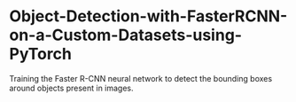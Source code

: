 # Object-Detection-with-FasterRCNN-on-a-Custom-Datasets-using-PyTorch
Training the Faster R-CNN neural network to detect the bounding boxes around objects present in images.
